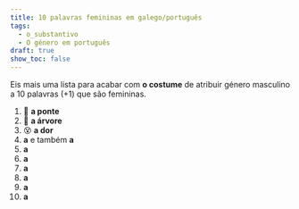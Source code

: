 ```yaml
---
title: 10 palavras femininas em galego/português
tags:
  - o_substantivo
  - O género em português
draft: true
show_toc: false
---
```

Eis mais uma lista para acabar com **o costume** de atribuir género masculino a 10 palavras (+1) que são femininas.

1. <e-moji>🌉</e-moji> **a ponte**
2. <e-moji>🌳</e-moji> **a árvore**
3. <e-moji>😵</e-moji> **a dor**
4. <e-moji></e-moji> **a** e também <e-moji></e-moji> **a**
5. <e-moji></e-moji> **a**
6. <e-moji></e-moji> **a**
7. <e-moji></e-moji> **a**
8. <e-moji></e-moji> **a**
9. <e-moji></e-moji> **a**
10. <e-moji></e-moji> **a**
